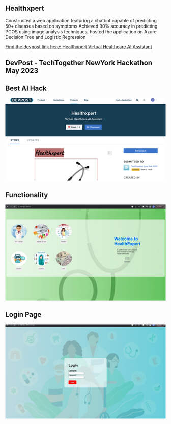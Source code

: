 ## Healthxpert
Constructed a web application featuring a chatbot capable of predicting 50+ diseases based on symptoms
Achieved 90% accuracy in predicting PCOS using image analysis techniques, hosted the application on Azure
Decision Tree and Logistic Regression

[Find the devpost link here: Healthxpert Virtual Healthcare AI Assistant](https://devpost.com/software/healthxpert-psq0yh)

## DevPost - TechTogether NewYork Hackathon May 2023
## Best AI Hack 

![Website](./static/DevPost.png)

## Functionality

![Website](./static/Main.jpeg)

## Login Page

![Website](./static/LoginPage.jpeg)


